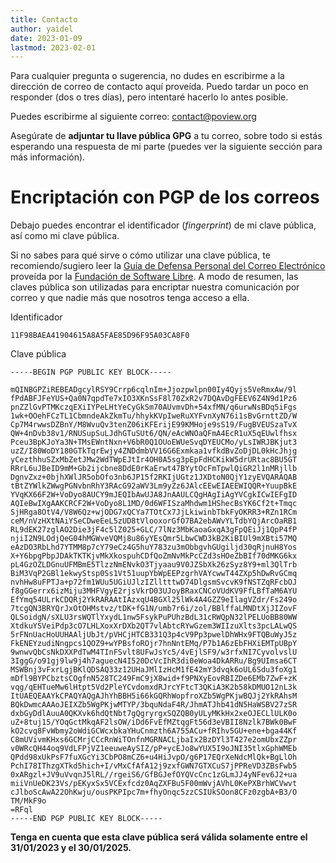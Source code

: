 ```yaml
---
title: Contacto
author: yaidel
date: 2023-01-09
lastmod: 2023-02-01
---
```


Para cualquier pregunta o sugerencia, no dudes en escribirme a la dirección de correo de contacto aquí
proveída. Puedo tardar un poco en responder (dos o tres días), pero intentaré hacerlo lo antes posible.

Puedes escribirme al siguiente correo: [contact@poview.org](mailto:contact@poview.org)

Asegúrate de **adjuntar tu llave pública GPG** a tu correo, sobre todo si estás esperando una respuesta de mi
parte (puedes ver la siguiente sección para más información). 

# Encriptación con PGP de los correos 

Debajo puedes encontrar el identificador (*fingerprint*) de mi clave pública, así como mi clave pública.

Si no sabes para qué sirve o cómo utilizar una clave pública, te recomiendo/sugiero leer la [Guía de Defensa
Personal del Correo Electrónico](https://emailselfdefense.fsf.org/es/) proveída por la [Fundación de Software
Libre](https://www.fsf.org/). A modo de resumen, las claves pública son utilizadas para encriptar nuestra
comunicación por correo y que nadie más que nosotros tenga acceso a ella.

Identificador

```
11F98BAEA41904615A8A5FAE85D96F95A03CA8F0
```

Clave pública

```
-----BEGIN PGP PUBLIC KEY BLOCK-----

mQINBGPZiREBEADgcylRSY9Crrp6cqlnIm+Jjozpwlpn00Iy4Qyjs5VeRmxAw/9l
fPdABFJFeYUS+Qa0N7qpdTe7xIO3XKnSsF8l70ZxR2v7DQAvDgFEEV6Z4N9d1Pz6
pnZZlGvPTMKczqEXiIYPeLHtYeCyGkSm70AUvmvDh+54xfMN/q6urwNsBDq5iFgs
1wk+OOehFCzTL1CbmndeAkZkmTu/hhykKVpIweRuXYFvnXyN76i1sBvGrnttZD/W
Cp7M4rwwsDZBnY/M8WvuQv3tenZ06iKFErijE99KMHoje9sS19/FugBVEUSzaTvX
QW+4nDvb38v1/RNUSupSuLJdhGTuSUt6/QN/eAcWNOaQFmA4EcR1uX5qEUwlfhsx
Pceu3BpKJoYa3N+TMsEWntNxn+V6bR0Q1OUoEWUeSvqDYEUCMo/yLsIWRJBKjut3
uzZ/I80WoDY180GTkTqrEwjy4ZNDdmbVV16G6Exmkaa1vfkdBvZoDjDL0kHcJhjg
yCezthhuSZxMbZetJMw2WdTWpEJtIr4OH0A5sg3pEpFdHCKikW5drURtac8BU5GT
RRrL6uJBeID9mM+Gb2ijcbne8DdE0rKaErwt47BYytOcFmTpwlQiGR2l1nMRjllb
DgnvZxz+0bjhXWlJR5obOfo3nb6JP15f2RKIjUGtz1JXDtoN0QjY1zyEVQARAQAB
tBtZYWlkZWwgPGNvbnRhY3RAcG92aWV3Lm9yZz6JAlcEEwEIAEEWIQQR+YuupBkE
YVqKX66F2W+VoDyo8AUCY9mJEQIbAwUJA8JnAAULCQgHAgIiAgYVCgkICwIEFgID
AQIeBwIXgAAKCRCF2W+VoDyo8L1MD/0d6WFISzaMhdwm1HShecBsYK6Cf2t+Tmqc
SjHRga8OtV4/V8W6Qz+wjODG7xQCYa7TOtCx7JjLkiwinbTbkFyOKRR3+RZn1RCm
ceM/nVzHXtNAiYSeCDweEeL5zUD8tVlooxorGfO7BA2ebAWvYLTdbYQjArcOaRB1
RL9dEK27zglAO2Die3jF4c5lZ025+GLC/7lNz3MbKaoaGxqA3gFpQEiJj1QpP4fP
njiI2N9LOdjQeG04hMGWveVQMj8u86yYEsQmr5LbwCWD3kB2KiBIUl9mXBti57MQ
eAzDO3RbLhd7YTMM8p7cY79eCz4G5huY783zu3mObbgvhGUgiljd30qRjnuH8Yos
X+Y6bpgPbpJDAkTKTKjvMkXkospuhCDfQoZmNvMkPcCZd3sHOeZbBIf70dMKG6kx
pL4GzOZLDGnuUFMBmE5TlzzNmENvkO3Tjyaau9V0JZSbXk26zSyz8Y9+ml3QlTrb
BiM3VqP2GBl1ekwyStsp0Ss1Vt51uupYbWpEEPzgrhVAYcwwT44ZXp5hDwRvGCmq
nvhHw8uFPTJa+p72fm1WUu5UGiUJlzIZlltttwD74DlgsmSvcvK9fNSTZqRFcbOJ
f8gGGerrx6izMiju3MHFVgyE2rjsVkrD03UJoyBRaxCNCoVUdKV9FfLBfTaM6AYU
EfYmq54ULrkCDQRj2YkRARAAtIAzxqU4BGXl25lWk4A4GZZ9eIlagVZdr/Fs249o
7tcgQN3BRYQrJxOtOHMstvz/tDK+fG1N/umb7r6i/zol/BBlffaLMNDtXjJIZovF
QLSoidgN/sXLU3rsWQTlYxydL1nw5FsykPuPUhzBdL31cRWQpN32lPELUoBB80WW
XtdkuYSVeiPdp3cO7LHLXoxXrDXb2QT7vlAbtcRYwGzem3WIIzuXlts3pcLALwQS
5rFNnUacHoUUHAAljUbJt/pVHCjHTCB331Q3p4cV9Pp3pwelDhWHx9FTQBuWyJ5z
FkENEYzudiNngpcs1QOZ9+wYPBsfoROjr7hnNntEMq/P7b1A6zEbFHXiEMTpUBpY
9wnwvQbCsNkDXXPdTwM4TInFSvlt8UFwJsYc5/4vEjlSF9/w3rfxNI7CyvolvslU
3IggG/o91gj9lw9j4h7aguecN4I520DcVcIhR3di0eWoa4DkARRu/Bg9UImsa6CT
MSWBnj3vFxrLgjBKlQDSAQ33z12UHaJMlIzHcM1fE42mY3dvqk6oUL6Sdu3foXg1
mDfl9BYPCbztsCOgfnN528TC249FmC9jX8wid+f9PNXyEovRBIZDe6EMb7ZwF+zK
vqg/qEHTueMw6lHtpt5Vd2PleYCvdomxdRJrcYFtcT3QKiA3K2b58kDMUO12nL3k
ItUAEQEAAYkCPAQYAQgAJhYhBBH5i66kGQRhWopfroXZb5WgPKjwBQJj2YkRAhsM
BQkDwmcAAAoJEIXZb5WgPKjwMTYP/3bquNdaF4R/JhmATJhb41dN5HaWSBV27zSR
dxbGyDdlAuuA0QKXvk6hdQtNbt7gQgryrgxSQZQB0yULyMKkHx2xeOJECLlULK0o
uZ+8tuj15/YOqGctMkqAF2lsOW/iDd6FvEfMZtqgFt56d3eVBII8Nzlk7BWk0BwF
kO2cvq8FvWbmy2oWdiGCWcxbkaYHuCnmzth6A755ACu+fRIhv5GU+ene+bga44Kf
C8mUVivmKHxs6GCMrjCCcRnWiTOnfnMGRNACLjbaIx2BzDYl3T427e2omUbxZZpr
v0WRcQH44oq9VdLFPjVZ1eeuweAySIZ/pP+ycEJo8wYUX5I9oJNI35tlxGphWMEb
QPdd98xUkPsF7fuXGcYi3CbPO8mCZ6+u4HiJvpO/g6P17EQrXeNdcMlQk+BgLlOh
PchI78IThzgXTkd5hich+I/vMxCfAfA12j9zxfGWN7GTXCuS7jPPReVD3ZBsFwb5
0xARgzl+JV9uVvqnJ5lRL//rgeiS6/GfBGJefOYQVcCnc1zGLmJJ4yNFev6J2+ua
miiVnUeDK23Vs/pEKyxSx5VCExfcdz0AqZXFBu5F00mWvjAVhL0KePXBrhWCVwvt
cJlboScAwA22OhKwju/ousPKPIpc7m+fhyOnqc5zzCSIUkSOon8CFz0zgbA+B3/O
TM/MkF9o
=RFql
-----END PGP PUBLIC KEY BLOCK-----
```

**Tenga en cuenta que esta clave pública será válida solamente entre el 31/01/2023 y el 30/01/2025.**
